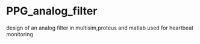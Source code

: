 # PPG_analog_filter
 design of an analog filter in multisim,proteus and matlab used for heartbeat monitoring
